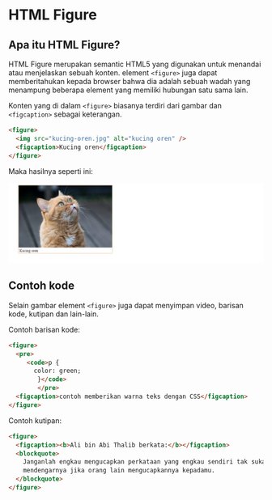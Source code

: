 # HTML Figure

## Apa itu HTML Figure?

HTML Figure merupakan semantic HTML5 yang digunakan untuk menandai atau menjelaskan sebuah konten. element `<figure>` juga dapat memberitahukan kepada browser bahwa dia adalah sebuah wadah yang menampung beberapa element yang memiliki hubungan satu sama lain.

Konten yang di dalam `<figure>` biasanya terdiri dari gambar dan `<figcaption>` sebagai keterangan.

```html
<figure>
  <img src="kucing-oren.jpg" alt="kucing oren" />
  <figcaption>Kucing oren</figcaption>
</figure>
```

Maka hasilnya seperti ini:

![HTML Figure](contoh-gambar.png)

## Contoh kode

Selain gambar element `<figure>` juga dapat menyimpan video, barisan kode, kutipan dan lain-lain.

Contoh barisan kode:

```html
<figure>
  <pre>
     <code>p {
       color: green;
        }</code>
        </pre>
  <figcaption>contoh memberikan warna teks dengan CSS</figcaption>
</figure>
```

Contoh kutipan:

```html
<figure>
  <figcaption><b>Ali bin Abi Thalib berkata:</b></figcaption>
  <blockquote>
    Janganlah engkau mengucapkan perkataan yang engkau sendiri tak suka
    mendengarnya jika orang lain mengucapkannya kepadamu.
  </blockquote>
</figure>
```

<!-- HTML Figure adalah element yang dapat mempresentasikan konten tersendiri (self-contained) seperti ) seperti ilustrasi, gambar ,video, table, dereten kode dan merupakan semantic HTML5 -->
